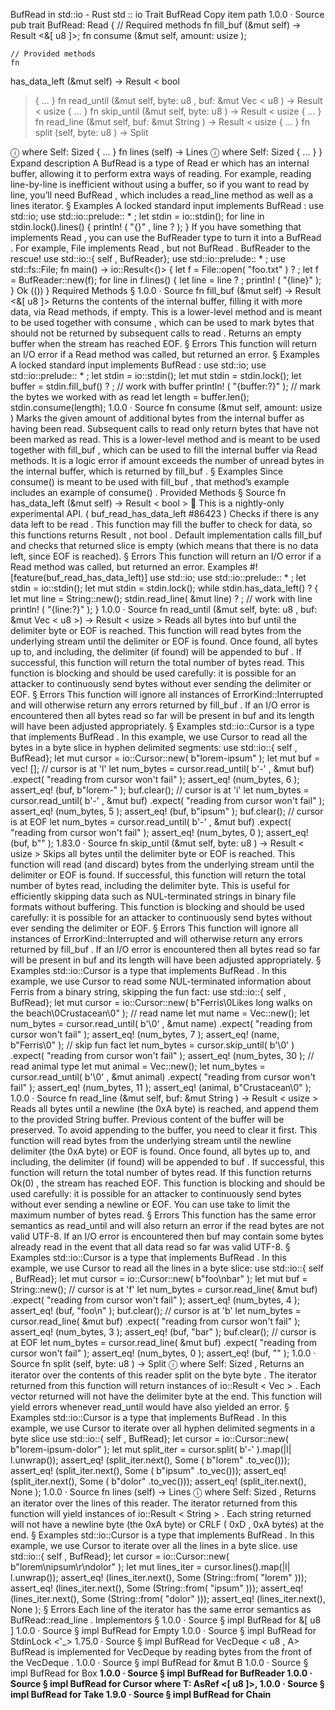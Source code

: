 BufRead in std::io - Rust
std
::
io
Trait
BufRead
Copy item path
1.0.0
·
Source
pub trait BufRead:
Read
{
    // Required methods
    fn
fill_buf
(&mut self) ->
Result
<&[
u8
]>;
fn
consume
(&mut self, amount:
usize
);

    // Provided methods
    fn
has_data_left
(&mut self) ->
Result
<
bool
> { ... }
fn
read_until
(&mut self, byte:
u8
, buf: &mut
Vec
<
u8
>) ->
Result
<
usize
> { ... }
fn
skip_until
(&mut self, byte:
u8
) ->
Result
<
usize
> { ... }
fn
read_line
(&mut self, buf: &mut
String
) ->
Result
<
usize
> { ... }
fn
split
(self, byte:
u8
) ->
Split
<Self>
ⓘ
where Self:
Sized
{ ... }
fn
lines
(self) ->
Lines
<Self>
ⓘ
where Self:
Sized
{ ... }
}
Expand description
A
BufRead
is a type of
Read
er which has an internal buffer, allowing it
to perform extra ways of reading.
For example, reading line-by-line is inefficient without using a buffer, so
if you want to read by line, you’ll need
BufRead
, which includes a
read_line
method as well as a
lines
iterator.
§
Examples
A locked standard input implements
BufRead
:
use
std::io;
use
std::io::prelude::
*
;
let
stdin = io::stdin();
for
line
in
stdin.lock().lines() {
println!
(
"{}"
, line
?
);
}
If you have something that implements
Read
, you can use the
BufReader
type
to turn it into a
BufRead
.
For example,
File
implements
Read
, but not
BufRead
.
BufReader
to the rescue!
use
std::io::{
self
, BufReader};
use
std::io::prelude::
*
;
use
std::fs::File;
fn
main() -> io::Result<()> {
let
f = File::open(
"foo.txt"
)
?
;
let
f = BufReader::new(f);
for
line
in
f.lines() {
let
line = line
?
;
println!
(
"{line}"
);
    }
Ok
(())
}
Required Methods
§
1.0.0
·
Source
fn
fill_buf
(&mut self) ->
Result
<&[
u8
]>
Returns the contents of the internal buffer, filling it with more data, via
Read
methods, if empty.
This is a lower-level method and is meant to be used together with
consume
,
which can be used to mark bytes that should not be returned by subsequent calls to
read
.
Returns an empty buffer when the stream has reached EOF.
§
Errors
This function will return an I/O error if a
Read
method was called, but returned an error.
§
Examples
A locked standard input implements
BufRead
:
use
std::io;
use
std::io::prelude::
*
;
let
stdin = io::stdin();
let
mut
stdin = stdin.lock();
let
buffer = stdin.fill_buf()
?
;
// work with buffer
println!
(
"{buffer:?}"
);
// mark the bytes we worked with as read
let
length = buffer.len();
stdin.consume(length);
1.0.0
·
Source
fn
consume
(&mut self, amount:
usize
)
Marks the given
amount
of additional bytes from the internal buffer as having been read.
Subsequent calls to
read
only return bytes that have not been marked as read.
This is a lower-level method and is meant to be used together with
fill_buf
,
which can be used to fill the internal buffer via
Read
methods.
It is a logic error if
amount
exceeds the number of unread bytes in the internal buffer, which is returned by
fill_buf
.
§
Examples
Since
consume()
is meant to be used with
fill_buf
,
that method’s example includes an example of
consume()
.
Provided Methods
§
Source
fn
has_data_left
(&mut self) ->
Result
<
bool
>
🔬
This is a nightly-only experimental API. (
buf_read_has_data_left
#86423
)
Checks if there is any data left to be
read
.
This function may fill the buffer to check for data,
so this functions returns
Result<bool>
, not
bool
.
Default implementation calls
fill_buf
and checks that
returned slice is empty (which means that there is no data left,
since EOF is reached).
§
Errors
This function will return an I/O error if a
Read
method was called, but returned an error.
Examples
#![feature(buf_read_has_data_left)]
use
std::io;
use
std::io::prelude::
*
;
let
stdin = io::stdin();
let
mut
stdin = stdin.lock();
while
stdin.has_data_left()
?
{
let
mut
line = String::new();
    stdin.read_line(
&mut
line)
?
;
// work with line
println!
(
"{line:?}"
);
}
1.0.0
·
Source
fn
read_until
(&mut self, byte:
u8
, buf: &mut
Vec
<
u8
>) ->
Result
<
usize
>
Reads all bytes into
buf
until the delimiter
byte
or EOF is reached.
This function will read bytes from the underlying stream until the
delimiter or EOF is found. Once found, all bytes up to, and including,
the delimiter (if found) will be appended to
buf
.
If successful, this function will return the total number of bytes read.
This function is blocking and should be used carefully: it is possible for
an attacker to continuously send bytes without ever sending the delimiter
or EOF.
§
Errors
This function will ignore all instances of
ErrorKind::Interrupted
and
will otherwise return any errors returned by
fill_buf
.
If an I/O error is encountered then all bytes read so far will be
present in
buf
and its length will have been adjusted appropriately.
§
Examples
std::io::Cursor
is a type that implements
BufRead
. In
this example, we use
Cursor
to read all the bytes in a byte slice
in hyphen delimited segments:
use
std::io::{
self
, BufRead};
let
mut
cursor = io::Cursor::new(
b"lorem-ipsum"
);
let
mut
buf =
vec!
[];
// cursor is at 'l'
let
num_bytes = cursor.read_until(
b'-'
,
&mut
buf)
    .expect(
"reading from cursor won't fail"
);
assert_eq!
(num_bytes,
6
);
assert_eq!
(buf,
b"lorem-"
);
buf.clear();
// cursor is at 'i'
let
num_bytes = cursor.read_until(
b'-'
,
&mut
buf)
    .expect(
"reading from cursor won't fail"
);
assert_eq!
(num_bytes,
5
);
assert_eq!
(buf,
b"ipsum"
);
buf.clear();
// cursor is at EOF
let
num_bytes = cursor.read_until(
b'-'
,
&mut
buf)
    .expect(
"reading from cursor won't fail"
);
assert_eq!
(num_bytes,
0
);
assert_eq!
(buf,
b""
);
1.83.0
·
Source
fn
skip_until
(&mut self, byte:
u8
) ->
Result
<
usize
>
Skips all bytes until the delimiter
byte
or EOF is reached.
This function will read (and discard) bytes from the underlying stream until the
delimiter or EOF is found.
If successful, this function will return the total number of bytes read,
including the delimiter byte.
This is useful for efficiently skipping data such as NUL-terminated strings
in binary file formats without buffering.
This function is blocking and should be used carefully: it is possible for
an attacker to continuously send bytes without ever sending the delimiter
or EOF.
§
Errors
This function will ignore all instances of
ErrorKind::Interrupted
and
will otherwise return any errors returned by
fill_buf
.
If an I/O error is encountered then all bytes read so far will be
present in
buf
and its length will have been adjusted appropriately.
§
Examples
std::io::Cursor
is a type that implements
BufRead
. In
this example, we use
Cursor
to read some NUL-terminated information
about Ferris from a binary string, skipping the fun fact:
use
std::io::{
self
, BufRead};
let
mut
cursor = io::Cursor::new(
b"Ferris\0Likes long walks on the beach\0Crustacean\0"
);
// read name
let
mut
name = Vec::new();
let
num_bytes = cursor.read_until(
b'\0'
,
&mut
name)
    .expect(
"reading from cursor won't fail"
);
assert_eq!
(num_bytes,
7
);
assert_eq!
(name,
b"Ferris\0"
);
// skip fun fact
let
num_bytes = cursor.skip_until(
b'\0'
)
    .expect(
"reading from cursor won't fail"
);
assert_eq!
(num_bytes,
30
);
// read animal type
let
mut
animal = Vec::new();
let
num_bytes = cursor.read_until(
b'\0'
,
&mut
animal)
    .expect(
"reading from cursor won't fail"
);
assert_eq!
(num_bytes,
11
);
assert_eq!
(animal,
b"Crustacean\0"
);
1.0.0
·
Source
fn
read_line
(&mut self, buf: &mut
String
) ->
Result
<
usize
>
Reads all bytes until a newline (the
0xA
byte) is reached, and append
them to the provided
String
buffer.
Previous content of the buffer will be preserved. To avoid appending to
the buffer, you need to
clear
it first.
This function will read bytes from the underlying stream until the
newline delimiter (the
0xA
byte) or EOF is found. Once found, all bytes
up to, and including, the delimiter (if found) will be appended to
buf
.
If successful, this function will return the total number of bytes read.
If this function returns
Ok(0)
, the stream has reached EOF.
This function is blocking and should be used carefully: it is possible for
an attacker to continuously send bytes without ever sending a newline
or EOF. You can use
take
to limit the maximum number of bytes read.
§
Errors
This function has the same error semantics as
read_until
and will
also return an error if the read bytes are not valid UTF-8. If an I/O
error is encountered then
buf
may contain some bytes already read in
the event that all data read so far was valid UTF-8.
§
Examples
std::io::Cursor
is a type that implements
BufRead
. In
this example, we use
Cursor
to read all the lines in a byte slice:
use
std::io::{
self
, BufRead};
let
mut
cursor = io::Cursor::new(
b"foo\nbar"
);
let
mut
buf = String::new();
// cursor is at 'f'
let
num_bytes = cursor.read_line(
&mut
buf)
    .expect(
"reading from cursor won't fail"
);
assert_eq!
(num_bytes,
4
);
assert_eq!
(buf,
"foo\n"
);
buf.clear();
// cursor is at 'b'
let
num_bytes = cursor.read_line(
&mut
buf)
    .expect(
"reading from cursor won't fail"
);
assert_eq!
(num_bytes,
3
);
assert_eq!
(buf,
"bar"
);
buf.clear();
// cursor is at EOF
let
num_bytes = cursor.read_line(
&mut
buf)
    .expect(
"reading from cursor won't fail"
);
assert_eq!
(num_bytes,
0
);
assert_eq!
(buf,
""
);
1.0.0
·
Source
fn
split
(self, byte:
u8
) ->
Split
<Self>
ⓘ
where
    Self:
Sized
,
Returns an iterator over the contents of this reader split on the byte
byte
.
The iterator returned from this function will return instances of
io::Result
<
Vec
<u8>>
. Each vector returned will
not
have
the delimiter byte at the end.
This function will yield errors whenever
read_until
would have
also yielded an error.
§
Examples
std::io::Cursor
is a type that implements
BufRead
. In
this example, we use
Cursor
to iterate over all hyphen delimited
segments in a byte slice
use
std::io::{
self
, BufRead};
let
cursor = io::Cursor::new(
b"lorem-ipsum-dolor"
);
let
mut
split_iter = cursor.split(
b'-'
).map(|l| l.unwrap());
assert_eq!
(split_iter.next(),
Some
(
b"lorem"
.to_vec()));
assert_eq!
(split_iter.next(),
Some
(
b"ipsum"
.to_vec()));
assert_eq!
(split_iter.next(),
Some
(
b"dolor"
.to_vec()));
assert_eq!
(split_iter.next(),
None
);
1.0.0
·
Source
fn
lines
(self) ->
Lines
<Self>
ⓘ
where
    Self:
Sized
,
Returns an iterator over the lines of this reader.
The iterator returned from this function will yield instances of
io::Result
<
String
>
. Each string returned will
not
have a newline
byte (the
0xA
byte) or
CRLF
(
0xD
,
0xA
bytes) at the end.
§
Examples
std::io::Cursor
is a type that implements
BufRead
. In
this example, we use
Cursor
to iterate over all the lines in a byte
slice.
use
std::io::{
self
, BufRead};
let
cursor = io::Cursor::new(
b"lorem\nipsum\r\ndolor"
);
let
mut
lines_iter = cursor.lines().map(|l| l.unwrap());
assert_eq!
(lines_iter.next(),
Some
(String::from(
"lorem"
)));
assert_eq!
(lines_iter.next(),
Some
(String::from(
"ipsum"
)));
assert_eq!
(lines_iter.next(),
Some
(String::from(
"dolor"
)));
assert_eq!
(lines_iter.next(),
None
);
§
Errors
Each line of the iterator has the same error semantics as
BufRead::read_line
.
Implementors
§
1.0.0
·
Source
§
impl
BufRead
for &[
u8
]
1.0.0
·
Source
§
impl
BufRead
for
Empty
1.0.0
·
Source
§
impl
BufRead
for
StdinLock
<'_>
1.75.0
·
Source
§
impl<A:
Allocator
>
BufRead
for
VecDeque
<
u8
, A>
BufRead is implemented for
VecDeque<u8>
by reading bytes from the front of the
VecDeque
.
1.0.0
·
Source
§
impl<B:
BufRead
+ ?
Sized
>
BufRead
for
&mut B
1.0.0
·
Source
§
impl<B:
BufRead
+ ?
Sized
>
BufRead
for
Box
<B>
1.0.0
·
Source
§
impl<R: ?
Sized
+
Read
>
BufRead
for
BufReader
<R>
1.0.0
·
Source
§
impl<T>
BufRead
for
Cursor
<T>
where
    T:
AsRef
<[
u8
]>,
1.0.0
·
Source
§
impl<T:
BufRead
>
BufRead
for
Take
<T>
1.9.0
·
Source
§
impl<T:
BufRead
, U:
BufRead
>
BufRead
for
Chain
<T, U>
